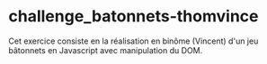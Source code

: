 # challenge_batonnets-thomvince

Cet exercice consiste en la réalisation en binôme (Vincent) d'un jeu bâtonnets en Javascript avec manipulation du DOM.
